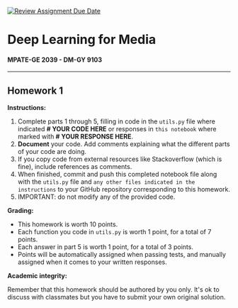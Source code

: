 [![Review Assignment Due Date](https://classroom.github.com/assets/deadline-readme-button-24ddc0f5d75046c5622901739e7c5dd533143b0c8e959d652212380cedb1ea36.svg)](https://classroom.github.com/a/KJomMUWU)
# Deep Learning for Media 
#### MPATE-GE 2039 - DM-GY 9103 

---

## Homework 1 

**Instructions:**

1. Complete parts 1 through 5, filling in code in the `utils.py` file where indicated **# YOUR CODE HERE** or responses in `this notebook` where marked with **# YOUR RESPONSE HERE**.
2. **Document** your code. Add comments explaining what the different parts of your code are doing. 
3. If you copy code from external resources like Stackoverflow (which is fine), include references as comments.
4. When finished, commit and push this completed notebook file along with the `utils.py` file and `any other files indicated in the instructions` to your GitHub repository corresponding to this homework.
5. IMPORTANT: do not modify any of the provided code.

**Grading:** 

- This homework is worth 10 points.
- Each function you code in `utils.py` is worth 1 point, for a total of 7 points. 
- Each answer in part 5 is worth 1 point, for a total of 3 points.
- Points will be automatically assigned when passing tests, and manually assigned when it comes to your written responses.

**Academic integrity:**

Remember that this homework should be authored by you only. It's ok to discuss with classmates but you have to submit your own original solution.
